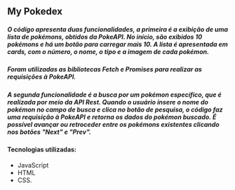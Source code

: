 ## My Pokedex
##### *O código apresenta duas funcionalidades, a primeira  é a exibição de uma lista de pokémons, obtidos da PokeAPI. No início, são exibidos 10 pokémons e há um botão para carregar mais 10. A lista é apresentada em cards, com o número, o nome, o tipo e a imagem de cada pokémon.*

##### *Foram utilizadas as bibliotecas Fetch e Promises para realizar as requisições à PokeAPI.*

##### *A segunda funcionalidade é a busca por um pokémon específico, que é realizada por meio da API Rest. Quando o usuário insere o nome do pokémon no campo de busca e clica no botão de pesquisa, o código faz uma requisição à PokeAPI e retorna os dados do pokémon buscado. É possível avançar ou retroceder entre os pokémons existentes clicando nos botões "Next" e "Prev".*



#### Tecnologias utilizadas:
 - JavaScript
 - HTML 
 - CSS. 
